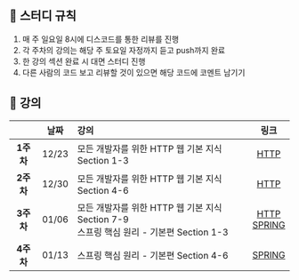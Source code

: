 ## 📘 스터디 규칙

1. 매 주 일요일 8시에 디스코드를 통한 리뷰를 진행
2. 각 주차의 강의는 해당 주 토요일 자정까지 듣고 push까지 완료
3. 한 강의 섹션 완료 시 대면 스터디 진행
4. 다른 사람의 코드 보고 리뷰할 것이 있으면 해당 코드에 코멘트 남기기

## 📘 강의 
||날짜|강의|링크|
|:---:|:---:|:---|:---:|
|**1주차**|12/23|모든 개발자를 위한 HTTP 웹 기본 지식 Section 1-3|[HTTP](https://www.inflearn.com/course/http-%EC%9B%B9-%EB%84%A4%ED%8A%B8%EC%9B%8C%ED%81%AC/dashboard)|
|**2주차**|12/30|모든 개발자를 위한 HTTP 웹 기본 지식 Section 4-6|[HTTP](https://www.inflearn.com/course/http-%EC%9B%B9-%EB%84%A4%ED%8A%B8%EC%9B%8C%ED%81%AC/dashboard)|
|**3주차**|01/06|모든 개발자를 위한 HTTP 웹 기본 지식 Section 7-9 <br> 스프링 핵심 원리 - 기본편 Section 1-3 |[HTTP](https://www.inflearn.com/course/http-%EC%9B%B9-%EB%84%A4%ED%8A%B8%EC%9B%8C%ED%81%AC/dashboard) <br> [SPRING](https://www.inflearn.com/course/%EC%8A%A4%ED%94%84%EB%A7%81-%ED%95%B5%EC%8B%AC-%EC%9B%90%EB%A6%AC-%EA%B8%B0%EB%B3%B8%ED%8E%B8/dashboard)|
|**4주차**|01/13|스프링 핵심 원리 - 기본편 Section 4-6|[SPRING](https://www.inflearn.com/course/%EC%8A%A4%ED%94%84%EB%A7%81-%ED%95%B5%EC%8B%AC-%EC%9B%90%EB%A6%AC-%EA%B8%B0%EB%B3%B8%ED%8E%B8/dashboard)|


